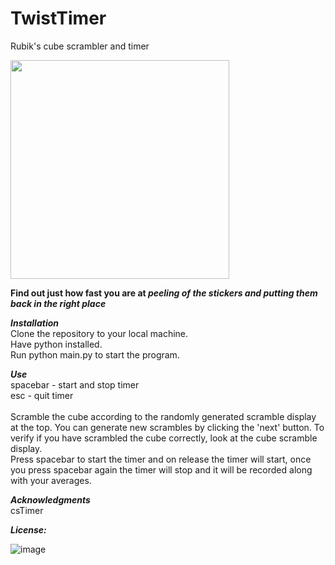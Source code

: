 # TwistTimer

Rubik's cube scrambler and timer

<img src="https://user-images.githubusercontent.com/57689939/222673159-64f9bfc8-d06c-47d4-b8a3-f50e750043df.png" height="350"> <br />

**Find out just how fast you are at *peeling of the stickers and putting them back in the right place*** <br />

***Installation*** <br />
Clone the repository to your local machine. <br />
Have python installed. <br />
Run python main.py to start the program.

***Use*** <br />
spacebar - start and stop timer <br />
esc - quit timer <br />
<br />
Scramble the cube according to the randomly generated scramble display at the top. You can generate new scrambles by clicking the 'next' button. To verify if you have scrambled the cube correctly, look at the cube scramble display. <br />
Press spacebar to start the timer and on release the timer will start, once you press spacebar again the timer will stop and it will be recorded along with your averages.

***Acknowledgments*** <br />
csTimer

***License:***

![image](https://user-images.githubusercontent.com/57689939/220727747-d79ef686-83bb-4c21-b1d8-c177c97729c2.png)
